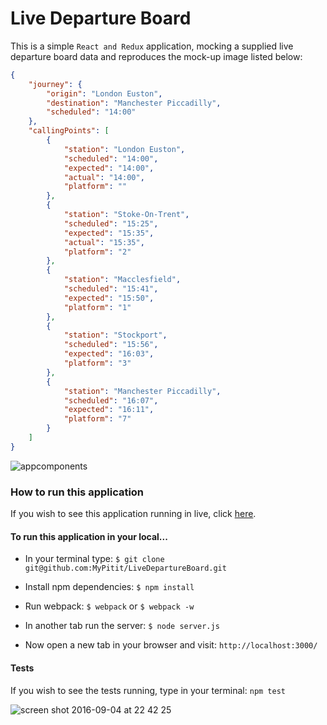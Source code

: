 # Live Departure Board

This is a simple `React and Redux` application, mocking a supplied live departure board data and reproduces the mock-up image listed below:

```json
{
    "journey": {
        "origin": "London Euston",
        "destination": "Manchester Piccadilly",
        "scheduled": "14:00"
    },
    "callingPoints": [
        {
            "station": "London Euston",
            "scheduled": "14:00",
            "expected": "14:00",
            "actual": "14:00",
            "platform": ""
        },
        {
            "station": "Stoke-On-Trent",
            "scheduled": "15:25",
            "expected": "15:35",
            "actual": "15:35",
            "platform": "2"
        },
        {
            "station": "Macclesfield",
            "scheduled": "15:41",
            "expected": "15:50",
            "platform": "1"
        },
        {
            "station": "Stockport",
            "scheduled": "15:56",
            "expected": "16:03",
            "platform": "3"
        },
        {
            "station": "Manchester Piccadilly",
            "scheduled": "16:07",
            "expected": "16:11",
            "platform": "7"
        }
    ]
}
```
![appcomponents](https://cloud.githubusercontent.com/assets/2573931/18224558/68d8a200-71d1-11e6-967a-b07886808d77.png)

### How to run this application

If you wish to see this application running in live, click [here]().

#### To run this application in your local...

+ In your terminal type:
`$ git clone git@github.com:MyPitit/LiveDepartureBoard.git`

+ Install npm dependencies:
`$ npm install`

+ Run webpack:
`$ webpack` or `$ webpack -w`

+ In another tab run the server:
`$ node server.js`

+ Now open a new tab in your browser and visit: 
`http://localhost:3000/`

#### Tests

If you wish to see the tests running, type in your terminal:
`npm test`

![screen shot 2016-09-04 at 22 42 25](https://cloud.githubusercontent.com/assets/2573931/18234077/f3f94928-72f0-11e6-986c-9dd2bcd27024.png)
